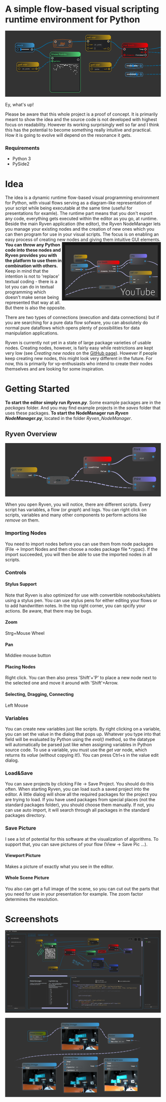 # A simple flow-based visual scripting runtime environment for Python

![](/docs/resources/images/ryven_screenshot2.png)

Ey, what's up!

Please be aware that this whole project is a proof of concept. It is primarily meant to show the idea and the source code is not developed with highest focus on readability. However its working surprisingly well so far and I think this has the potential to become something really intuitive and practical. How it is going to evolve will depend on the resonance it gets.

### Requirements
- Python 3
- PySide2

# Idea

The idea is a dynamic runtime flow-based visual programming environment for Python, with visual flows serving as a diagram-like representation of your script while being executable at the same time (useful for presentations for examle). The runtime part means that you don't export any code, everything gets executed within the editor as you go, at runtime. Beside the main Ryven application (the editor), the Ryven NodeManager lets you manage your existing nodes and the creation of new ones which you can then program for use in your visual scripts. The focus is on enabling an easy process of creating new nodes and giving them intuitive GUI elements.
<a href="http://www.youtube.com/watch?feature=player_embedded&v=8aOn9OsvlXY" target="_blank">
    <img src="docs/resources/images/thumbnail7.png" alt="Prototype Demonstration Video" width="300" border="10" align="right" />
</a>
**You can throw any Python code into these nodes and Ryven provides you with the platform to use them in combination with others.** Keep in mind that the intention is not to 'replace' textual coding - there is a lot you can do in textual programming which doesn't make sense being represented that way at all. But there is also the opposite.

There are two types of connections (execution and data connections) but if you are searching for a pure data flow sofware, you can absolutely do normal pure dataflows which opens plenty of possibilities for data manipulation applications.

Ryven is currently not yet in a state of large package varieties of usable nodes. Creating nodes, however, is fairly easy while restrictions are kept very low (see _Creating new nodes_ on the [GitHub page](https://leon-thomm.github.io/Ryven/)). However if people keep creating new nodes, this might look very different in the future. For now, this is primarily for vp-enthusiasts who intend to create their nodes themselves and are looking for some inspiration.

# Getting Started

**To start the editor simply run _Ryven.py_**. Some example packages are in the _packages_ folder. And you may find example projects in the _saves_ folder that uses these packages. **To start the NodeManager run _Ryven NodeManager.py_**, located in the folder _Ryven_NodeManager_.

## Ryven Overview

![](docs/resources/images/pyScript1.PNG)

When you open Ryven, you will notice, there are different scripts. Every script has variables, a flow (or _graph_) and logs. You can right click on scripts, variables and many other components to perform actions like _remove_ on them.

### Importing Nodes

You need to import nodes before you can use them from node packages (File -> Import Nodes and then choose a nodes package file *.rypac). If the import succeeded, you will then be able to use the imported nodes in all scripts.

### Controls


#### Stylus Support
Note that Ryven is also optimized for use with convertible notebooks/tablets using a stylus pen. You can use stylus pens for either editing your flows or to add handwritten notes. In the top right corner, you can spcify your actions. Be aware, that there may be bugs.

#### Zoom

Strg+Mouse Wheel

#### Pan

Middlee mouse button

#### Placing Nodes

Right click. You can then also press 'Shift'+'P' to place a new node next to the selected one and move it around with 'Shift'+Arrow.

#### Selecting, Dragging, Connecting

Left Mouse

### Variables

You can create new variables just like scripts. By right clicking on a variable, you can set the value in the dialog that pops up. Whatever you type into that field will be evaluated by Python using the _eval()_ method, so the datatype will automatically be parsed just like when assigning variables in Python source code. To use a variable, you must use the _get var_ node, which returns its _value_ (without copying it!). You can press Ctrl+s in the value edit dialog.

[//]: # (As long as your variable does not have a complex tape that will be given by reference when the object is being passed to another node, the original variable's value will not change if you change the value of what's coming out of the get var node. However if the variable does have a referenced type, it will. If you are not sure about that, dont panic, I did not apply any custom operations on the variables in Ryven according to their types, so everything behaves strictly following the rules of Python, nothing else.)

### Load&Save

You can save projects by clicking File -> Save Project. You should do this often. When starting Ryven, you can load such a saved project into the editor. A little dialog will show all the required packages for the project you are trying to load. If you have used packages from special places (not the standard packages folder), you should choose them manually. If not, you can use auto import, it will search through all packages in the standard packages directory.

### Save Picture

I see a lot of potential for this software at the visualization of algorithms. To support that, you can save pictures of your flow (View -> Save Pic ...).

#### Viewport Picture
Makes a picture of exactly what you see in the editor.

#### Whole Scene Picture
You also can get a full image of the scene, so you can cut out the parts that you need for use in your presentation for example. The zoom factor determines the resolution.

# Screenshots

![](/docs/resources/images/pyScript14.PNG)

![](/docs/resources/images/ryven_screenshot1.png)
